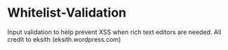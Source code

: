 Whitelist-Validation
====================

Input validation to help prevent XSS when rich text editors are needed. All credit to eksith (eksith.wordpress.com)
